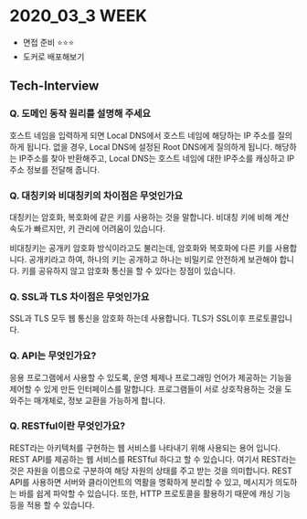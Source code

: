 # 2020_03_3 WEEK

- 면접 준비 ⭐️⭐️⭐️
- 도커로 배포해보기



## Tech-Interview

### Q. 도메인 동작 원리를 설명해 주세요

호스트 네임을 입력하게 되면 Local DNS에서 호스트 네임에 해당하는 IP 주소를 질의하게 됩니다. 없을 경우, Local DNS에 설정된 Root DNS에게 질의하게 됩니다. 해당하는 IP주소를 찾아 반환해주고, Local DNS는 호스트 네임에 대한 IP주소를 캐싱하고 IP주소 정보를 전달해 줍니다.



### Q. 대칭키와 비대칭키의 차이점은 무엇인가요

대칭키는 암호화, 복호화에 같은 키를 사용하는 것을 말합니다. 비대칭 키에 비해 계산 속도가 빠르지만, 키 관리에 어려움이 있습니다.

비대칭키는 공개키 암호화 방식이라고도 불리는데, 암호화와 복호화에 다른 키를 사용합니다. 공개키라고 하여, 하나의 키는 공개하고 하나는 비밀키로 안전하게 보관해야 합니다. 키를 공유하지 않고 암호화 통신을 할 수 있다는 장점이 있습니다.



### Q. SSL과 TLS 차이점은 무엇인가요

SSL과 TLS 모두 웹 통신을 암호화 하는데 사용합니다. TLS가 SSL이후 프로토콜입니다.



### Q. API는 무엇인가요?

응용 프로그램에서 사용할 수 있도록, 운영 체제나 프로그래밍 언어가 제공하는 기능을 제어할 수 있게 만든 인터페이스를 말합니다. 프로그램들이 서로 상호작용하는 것을 도와주는 매개체로, 정보 교환을 가능하게 합니다.



### Q. RESTful이란 무엇인가요?

REST라는 아키텍처를 구현하는 웹 서비스를 나타내기 위해 사용되는 용어 입니다. REST API를 제공하는 웹 서비스를 RESTful 하다고 할 수 있습니다. 여기서 REST라는 것은 자원을 이름으로 구분하여 해당 자원의 상태를 주고 받는 것을 의미합니다. REST API를 사용하면 서버와 클라이언트의 역활을 명확하게 분리할 수 있고, 메시지가 의도하는 바를 쉽게 파악할 수 있습니다. 또한, HTTP 프로토콜을 활용하기 때문에 캐싱 기능 등을 적용 할 수 있습니다.